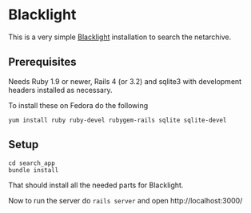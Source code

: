 # Blacklight

This is a very simple [Blacklight](http://projectblacklight.org/) installation to search the netarchive.

## Prerequisites
Needs Ruby 1.9 or newer, Rails 4 (or 3.2) and sqlite3 with development headers installed as necessary.

To install these on Fedora do the following

`yum install ruby ruby-devel rubygem-rails sqlite sqlite-devel`

## Setup
```
cd search_app
bundle install
```

That should install all the needed parts for Blacklight.

Now to run the server do `rails server` and open http://localhost:3000/

